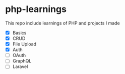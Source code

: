# php-learnings

This repo include learnings of PHP and projects I made

- [x] Basics
- [x] CRUD
- [x] File Upload
- [x] Auth
- [ ] OAuth
- [ ] GraphQL
- [ ] Laravel
